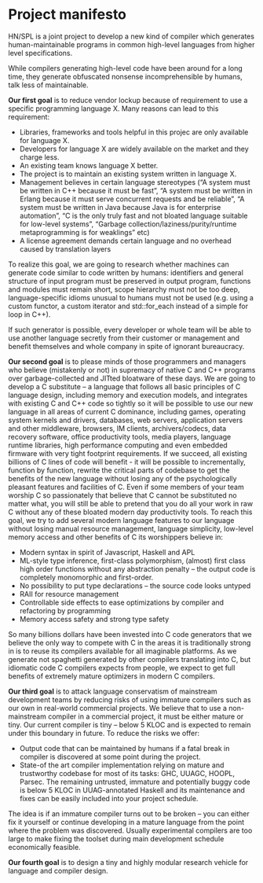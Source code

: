 # Project manifesto #
HN/SPL is a joint project to develop a new kind of compiler which generates human-maintainable programs in common high-level languages from higher level specifications.

While compilers generating high-level code have been around for a long time, they generate obfuscated nonsense incomprehensible by humans, talk less of maintainable.

**Our first goal** is to reduce vendor lockup because of requirement to use a specific programming language X. Many reasons can lead to this requirement:

  * Libraries, frameworks and tools helpful in this projec are only available for language X.
  * Developers for language X are widely available on the market and they charge less.
  * An existing team knows language X better.
  * The project is to maintain an existing system written in language X.
  * Management believes in certain language stereotypes (“A system must be written in C++ because it must be fast”, “A system must be written in Erlang because it must serve concurrent requests and be reliable”, “A system must be written in Java because Java is for enterprise automation”, “C is the only truly fast and not bloated language suitable for low-level systems”, “Garbage collection/laziness/purity/runtime metaprogramming is for weaklings” etc)
  * A license agreement demands certain language and no overhead caused by translation layers

To realize this goal, we are going to research whether machines can generate code similar to code  written by humans: identifiers and general structure of input program must be preserved in output program, functions and modules must remain short, scope hierarchy must not be too deep, language-specific idioms unusual to humans must not be used (e.g. using a custom functor, a custom iterator and std::for\_each instead of a simple for loop in C++).

If such generator is possible, every developer or whole team will be able to use another language secretly from their customer or management and benefit themselves and whole company in spite of ignorant bureaucracy.

**Our second goal** is to please minds of those programmers and managers who believe (mistakenly or not) in supremacy of native C and C++ programs over garbage-collected and JITted bloatware of these days. We are going to develop a C substitute – a language that follows all basic principles of C language design, including memory and execution models, and integrates with existing C and C++ code so tightly so it will be possible to use our new language in all areas of current C dominance, including games, operating system kernels and drivers, databases, web servers, application servers and other middleware, browsers, IM clients, archivers/codecs, data recovery software, office productivity tools, media players, language runtime libraries, high performance computing and even embedded firmware with very tight footprint requirements. If we succeed, all existing billions of C lines of code will benefit - it will be possible to incrementally, function by function, rewrite the critical parts of codebase to get the benefits of the new language without losing any of the psychologically pleasant features and facilities of C. Even if some members of your team worship C so passionately that believe that C cannot be substituted no matter what, you will still be able to pretend that you do all your work in raw C without any of these bloated modern day productivity tools.
To reach this goal, we try to add several modern language features to our language without losing manual resource management, language simplicity, low-level memory access and other benefits of C its worshippers believe in:

  * Modern syntax in spirit of Javascript, Haskell and APL
  * ML-style type inference, first-class polymorphism, (almost) first class high order functions without any abstraction penalty – the output code is completely monomorphic and first-order.
  * No possibility to put type declarations – the source code looks untyped
  * RAII for resource management
  * Controllable side effects to ease optimizations by compiler and refactoring by programming
  * Memory access safety and strong type safety

So many billions dollars have been invested into C code generators that we believe the only way to compete with C in the areas it is traditionally strong in is to reuse its compilers available for all imaginable platforms. As we generate not spaghetti generated by other compilers translating into C, but idiomatic code C compilers expects from people, we expect to get full benefits of extremely mature optimizers in modern C compilers.

**Our third goal** is to attack language conservatism of mainstream development teams by reducing risks of using immature compilers such as our own in real-world commercial projects. We believe that to use a non-mainstream compiler in a commercial project, it must be either mature or tiny. Our current compiler is tiny – below 5 KLOC and is expected to remain under this boundary in  future. To reduce the risks we offer:

  * Output code that can be maintained by humans if a fatal break in compiler is discovered at some point during the project.
  * State-of the art compiler implementation relying on mature and trustworthy codebase for most of its tasks: GHC, UUAGC, HOOPL, Parsec.  The remaining untrusted, immature and potentially buggy code is below 5 KLOC in UUAG-annotated Haskell and its maintenance and fixes can be easily included into your project schedule.

The idea is if an immature compiler turns out to be broken – you can either fix it yourself or continue developing in a mature language from the point where the problem was discovered. Usually experimental compilers are too large to make fixing the toolset during main development schedule economically feasible.

**Our fourth goal** is to design a tiny and highly modular research vehicle for language and compiler design.